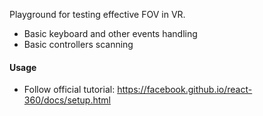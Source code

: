 Playground for testing effective FOV in VR.
* Basic keyboard and other events handling
* Basic controllers scanning

#### Usage
* Follow official tutorial: https://facebook.github.io/react-360/docs/setup.html
